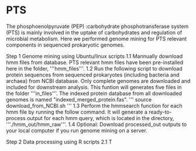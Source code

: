# PTS
The phosphoenolpyruvate (PEP) :carbohydrate phosphotransferase system (PTS) is mainly involved in the uptake of carbohydrates and regulation of microbial metabolism. Here we performed genome mining for PTS relevant components in sequenced prokaryotic genomes.


Step 1 Genome mining using Ubuntu/linux scripts
  1.1 Mannually download hmm files from database. PTS relevant hmm files have been pre-installed here in the folder, '''hmm_files'''.
  1.2 Run the following script to download protein sequences from sequenced prokaryotes (including bacteria and archaea) from NCBI database. Only complete genomes are downloaded and included for downstream analysis. This funtion will generates five files in the folder '''in_files'''. The indexed protein database from all downloaded genomes is named "indexed_merged_protein.fas".
  '''
  source download_from_NCBI.sh
  '''
  1.3 Perform the hmmsearch function for each hmm file by running the follow command. It will generate a ready-to-process output for each hmm query, which is located in the directory, '''./hmm_out/hmm_raw'''.
  1.4 Optional: Download processed_out outputs to your local computer if you run genome mining on a server. 
  
Step 2 Data processing using R scripts
  2.1 T

